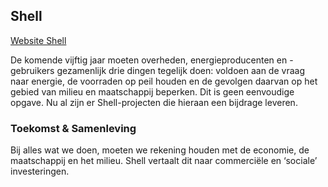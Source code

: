 ## Shell

[Website Shell](http://www.shell.com)

De komende vijftig jaar moeten overheden, energieproducenten en -gebruikers gezamenlijk drie dingen tegelijk doen: voldoen aan de vraag naar energie, de voorraden op peil houden en de gevolgen daarvan op het gebied van milieu en maatschappij beperken. Dit is geen eenvoudige opgave. Nu al zijn er Shell-projecten die hieraan een bijdrage leveren.

### Toekomst & Samenleving
Bij alles wat we doen, moeten we rekening houden met de economie, de maatschappij en het milieu. Shell vertaalt dit naar commerciële en ‘sociale’ investeringen.